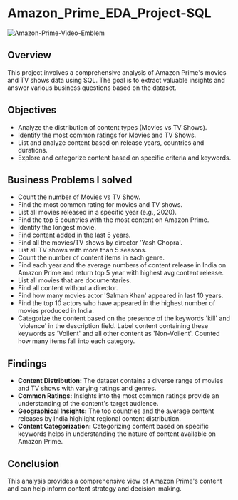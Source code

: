# Amazon_Prime_EDA_Project-SQL

![Amazon-Prime-Video-Emblem](https://github.com/user-attachments/assets/529f565d-2d50-4b1f-8a79-c7330cfef7e8)


## Overview
This project involves a comprehensive analysis of Amazon Prime's movies and TV shows data using SQL. The goal is to extract valuable insights and answer various business questions based on the dataset.

## Objectives
- Analyze the distribution of content types (Movies vs TV Shows).
- Identify the most common ratings for Movies and TV Shows.
- List and analyze content based on release years, countries and durations.
- Explore and categorize content based on specific criteria and keywords.


## Business Problems I solved
- Count the number of Movies vs TV Show.
- Find the most common rating for movies and TV shows.
- List all movies released in a specific year (e.g., 2020).
- Find the top 5 countries with the most content on Amazon Prime.
- Identify the longest movie.
- Find content added in the last 5 years.
- Find all the movies/TV shows by director 'Yash Chopra'.
- List all TV shows with more than 5 seasons.
- Count the number of content items in each genre.
- Find each year and the average numbers of content release in India on Amazon Prime and return top 5 year with highest avg content release.
- List all movies that are documentaries.
- Find all content without a director.
- Find how many movies actor 'Salman Khan' appeared in last 10 years.
- Find the top 10 actors who have appeared in the highest number of movies produced in India.
- Categorize the content based on the presence of the keywords 'kill' and 'violence' in 
the description field. Label content containing these keywords as 'Voilent' and all other 
content as 'Non-Voilent'. Counted how many items fall into each category.

## Findings 
- **Content Distribution:** The dataset contains a diverse range of movies and TV shows with varying ratings and genres.
- **Common Ratings:** Insights into the most common ratings provide an understanding of the content's target audience.
- **Geographical Insights:** The top countries and the average content releases by India highlight regional content distribution.
- **Content Categorization:** Categorizing content based on specific keywords helps in understanding the nature of content available on Amazon Prime.

## Conclusion
This analysis provides a comprehensive view of Amazon Prime's content and can help inform content strategy and decision-making.
